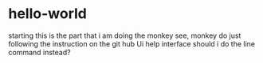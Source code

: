 # hello-world
starting
this is the part that i am doing the monkey see, monkey do
just following the instruction on the git hub Ui help interface
should i do the line command instead?
